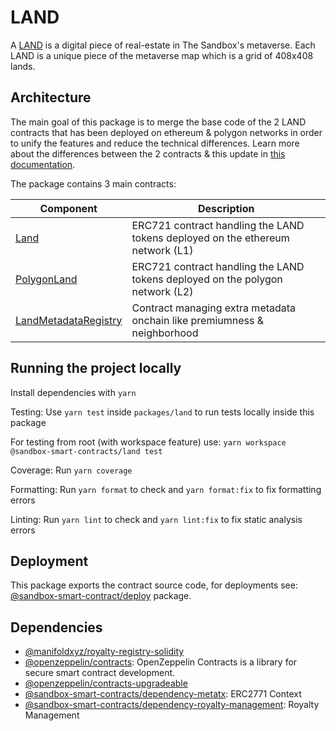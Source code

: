 # LAND

A [LAND](https://sandboxgame.gitbook.io/the-sandbox/land/what-is-land) is a
digital piece of real-estate in The Sandbox's metaverse. Each LAND is a unique
piece of the metaverse map which is a grid of 408x408 lands.

## Architecture

The main goal of this package is to merge the base code of the 2 LAND contracts that has been deployed on ethereum & polygon networks in order to unify the features and reduce the technical differences. Learn more about the differences between the 2 contracts & this update in [this documentation](contracts/LandUpdate.md).

The package contains 3 main contracts:

| Component                                      | Description                                                                                                                              |
| ---------------------------------------------- | ---------------------------------------------------------------------------------------------------------------------------------------- |
| [Land](contracts/Land.md)                   | ERC721 contract handling the LAND tokens deployed on the ethereum network (L1)                   |
| [PolygonLand](contracts/PolygonLand.md)       | ERC721 contract handling the LAND tokens deployed on the polygon network (L2)              |
| [LandMetadataRegistry](contracts/LandMetadataRegistry.md)     | Contract managing extra metadata onchain like premiumness & neighborhood                                                                                   |

## Running the project locally

Install dependencies with `yarn`

Testing: Use `yarn test` inside `packages/land` to run tests locally inside this
package

For testing from root (with workspace feature) use:
`yarn workspace @sandbox-smart-contracts/land test`

Coverage: Run `yarn coverage`

Formatting: Run `yarn format` to check and `yarn format:fix` to fix formatting
errors

Linting: Run `yarn lint` to check and `yarn lint:fix` to fix static analysis
errors

## Deployment

This package exports the contract source code, for deployments see:
[@sandbox-smart-contract/deploy](../deploy) package.

## Dependencies

- [@manifoldxyz/royalty-registry-solidity](https://www.npmjs.com/package/@manifoldxyz/royalty-registry-solidity)
- [@openzeppelin/contracts](https://www.npmjs.com/package/@openzeppelin/contracts):
  OpenZeppelin Contracts is a library for secure smart contract development.
- [@openzeppelin/contracts-upgradeable](https://www.npmjs.com/package/@openzeppelin/contracts-upgradeable)
- [@sandbox-smart-contracts/dependency-metatx](https://www.npmjs.com/package/@sandbox-smart-contracts/dependency-metatx):
  ERC2771 Context
- [@sandbox-smart-contracts/dependency-royalty-management](https://www.npmjs.com/package/@sandbox-smart-contracts/dependency-royalty-management):
  Royalty Management

